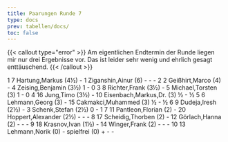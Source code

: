 ```yaml
---
title: Paarungen Runde 7
type: docs
prev: tabellen/docs/
toc: false
---
```


{{< callout type="error" >}}
Am eigentlichen Endtermin der Runde liegen mir nur drei Ergebnisse vor. Das ist leider sehr wenig und ehrlich gesagt enttäuschend. 
{{< /callout >}}

<runde>
1	7	Hartung,Markus		(4½)	-	1	Ziganshin,Ainur		(6)	-	-	-	 
2	2	Geißhirt,Marco		(4)	-	4	Zeising,Benjamin		(3½)	1	-	0	 
3	8	Richter,Frank		(3½)	-	5	Michael,Torsten		(3)	1	-	0	 
4	16	Jung,Timo		(3½)	-	10	Eisenbach,Markus,Dr.		(3)	½	-	½	 
5	6	Lehmann,Georg		(3)	-	15	Cakmakci,Muhammed		(3)	½	-	½	 
6	9	Dudeja,Iresh		(2½)	-	3	Schenk,Stefan		(2½)	0	-	1	 
7	11	Pantleon,Florian		(2)	-	20	Hoppert,Alexander		(2½)	-	-	-	 
8	17	Scheidig,Thorben		(2)	-	12	Görlach,Hanna		(2)	-	-	-	 
9	18	Krasnov,Ivan		(1½)	-	14	Winger,Frank		(2)	-	-	-	 
10	13	Lehmann,Norik		(0)	-		spielfrei		(0)	+	-	-	 

</runde>
